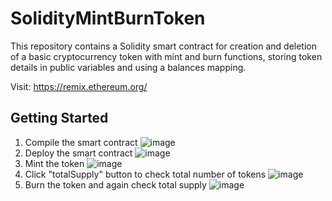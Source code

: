 # SolidityMintBurnToken
This repository contains a Solidity smart contract for creation and deletion of a basic cryptocurrency token with mint and burn functions, storing token details in public variables and using a balances mapping.

Visit: https://remix.ethereum.org/

## Getting Started
1. Compile the smart contract
   ![image](https://github.com/rishabh0111/SolidityMintBurnToken/assets/115526596/66d27b4a-f248-49b9-9680-5423f9433680)
2. Deploy the smart contract
   ![image](https://github.com/rishabh0111/SolidityMintBurnToken/assets/115526596/69a2a101-6f83-4da2-9430-63847073fe67)
3. Mint the token
   ![image](https://github.com/rishabh0111/SolidityMintBurnToken/assets/115526596/791ecf78-400c-4236-a8f4-878bcc61c635)
4. Click "totalSupply" button to check total number of tokens
   ![image](https://github.com/rishabh0111/SolidityMintBurnToken/assets/115526596/529501e4-8ebb-49d5-8b2a-cbe36ce77399)
5. Burn the token and again check total supply
  ![image](https://github.com/rishabh0111/SolidityMintBurnToken/assets/115526596/23f9f53b-407b-4bff-9118-f917d2cd8e53)
  
